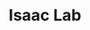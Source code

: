 ---
title: Isaac Lab
excerpt: Train new locomotion policies with K-Scale Bots.
deprecated: false
hidden: false
metadata:
  robots: index
---